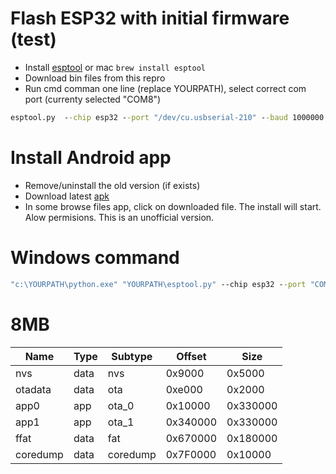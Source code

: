 # Flash ESP32 with initial firmware (test)

- Install [esptool](https://github.com/espressif/esptool) or mac `brew install esptool`
- Download bin files from this repro
- Run cmd comman one line (replace YOURPATH), select correct com port (currenty selected "COM8")

```cmd
esptool.py  --chip esp32 --port "/dev/cu.usbserial-210" --baud 1000000 --before default_reset --after hard_reset write_flash -z --flash_mode dio --flash_freq 80m --flash_size 8MB 0x1000 bootloader.bin 0x8000 partitions.bin 0xe000 boot_app0.bin 0x10000 fw.bin
```

# Install Android app

- Remove/uninstall the old version (if exists)
- Download latest [apk](https://github.com/Mir1001/GCOTA/raw/main/app-release.apk)
- In some browse files app, click on downloaded file. The install will start. Alow permisions. This is an unofficial version.

# Windows command

```cmd
"c:\YOURPATH\python.exe" "YOURPATH\esptool.py" --chip esp32 --port "COM8" --baud 1000000 --before default_reset --after hard_reset write_flash -z --flash_mode dio --flash_freq 80m --flash_size 8MB 0x1000 bootloader.bin 0x8000 partitions.bin 0xe000 boot_app0.bin 0x10000 fw.bin
```

# 8MB

| Name     | Type | Subtype  | Offset   | Size     |
| -------- | ---- | -------- | -------- | -------- |
| nvs      | data | nvs      | 0x9000   | 0x5000   |
| otadata  | data | ota      | 0xe000   | 0x2000   |
| app0     | app  | ota_0    | 0x10000  | 0x330000 |
| app1     | app  | ota_1    | 0x340000 | 0x330000 |
| ffat     | data | fat      | 0x670000 | 0x180000 |
| coredump | data | coredump | 0x7F0000 | 0x10000  |

